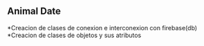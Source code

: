 ## Animal Date

*Creacion de clases de conexion e interconexion con firebase(db)
*Creacion de clases de objetos y sus atributos
